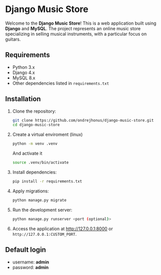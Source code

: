 # Django Music Store

Welcome to the **Django Music Store**! This is a web application built using **Django** and **MySQL**. The project represents an online music store specializing in selling musical instruments, with a particular focus on guitars.

## Requirements

- Python 3.x
- Django 4.x
- MySQL 8.x
- Other dependencies listed in `requirements.txt`

## Installation

1. Clone the repository:
    ```bash
    git clone https://github.com/ondrejhonus/django-music-store.git
    cd django-music-store
    ```
2. Create a virtual enviroment (linux)
    ```bash
    python -m venv .venv
    ```
    And activate it
    ```bash
    source .venv/bin/activate
    ```

3. Install dependencies:
    ```bash
    pip install -r requirements.txt
    ```

4. Apply migrations:
    ```bash
    python manage.py migrate
    ```

5. Run the development server:
    ```bash
    python manage.py runserver <port (optional)>
    ```

6. Access the application at http://127.0.0.1:8000 or `http://127.0.0.1:CUSTOM_PORT`.

## Default login
- username: **admin**
- password: **admin**